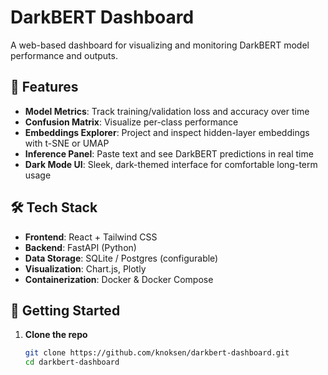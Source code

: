 # DarkBERT Dashboard

A web-based dashboard for visualizing and monitoring DarkBERT model performance and outputs.

## 🚀 Features

- **Model Metrics**: Track training/validation loss and accuracy over time  
- **Confusion Matrix**: Visualize per-class performance  
- **Embeddings Explorer**: Project and inspect hidden-layer embeddings with t-SNE or UMAP  
- **Inference Panel**: Paste text and see DarkBERT predictions in real time  
- **Dark Mode UI**: Sleek, dark-themed interface for comfortable long-term usage

## 🛠️ Tech Stack

- **Frontend**: React + Tailwind CSS  
- **Backend**: FastAPI (Python)  
- **Data Storage**: SQLite / Postgres (configurable)  
- **Visualization**: Chart.js, Plotly  
- **Containerization**: Docker & Docker Compose  

## 🚧 Getting Started

1. **Clone the repo**  
   ```bash
   git clone https://github.com/knoksen/darkbert-dashboard.git
   cd darkbert-dashboard
